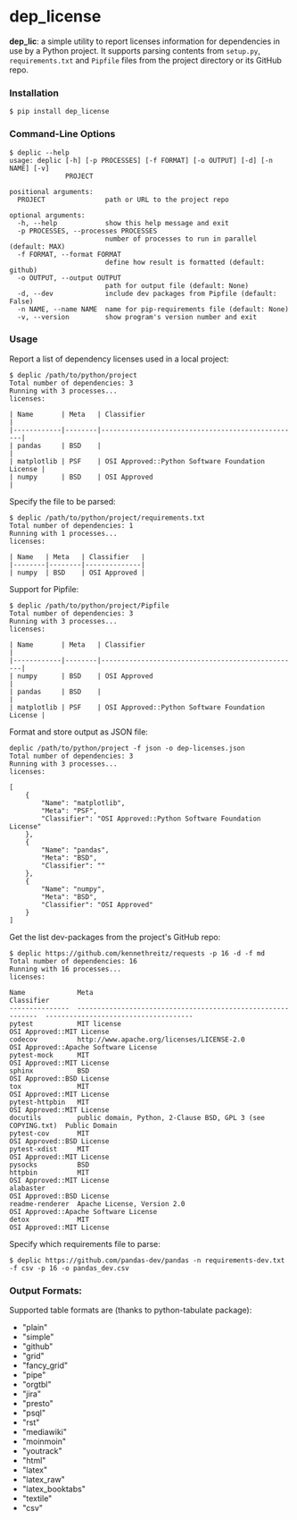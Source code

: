 # dep_license

**dep_lic**: a simple utility to report licenses information for dependencies in use by a Python project. It supports parsing contents from `setup.py`, `requirements.txt` and `Pipfile` files from the project directory or its GitHub repo.

### Installation

```
$ pip install dep_license
```

### Command-Line Options

```
$ deplic --help
usage: deplic [-h] [-p PROCESSES] [-f FORMAT] [-o OUTPUT] [-d] [-n NAME] [-v]
              PROJECT

positional arguments:
  PROJECT               path or URL to the project repo

optional arguments:
  -h, --help            show this help message and exit
  -p PROCESSES, --processes PROCESSES
                        number of processes to run in parallel (default: MAX)
  -f FORMAT, --format FORMAT
                        define how result is formatted (default: github)
  -o OUTPUT, --output OUTPUT
                        path for output file (default: None)
  -d, --dev             include dev packages from Pipfile (default: False)
  -n NAME, --name NAME  name for pip-requirements file (default: None)
  -v, --version         show program's version number and exit
```

### Usage

Report a list of dependency licenses used in a local project:
```
$ deplic /path/to/python/project
Total number of dependencies: 3
Running with 3 processes...
licenses:

| Name       | Meta   | Classifier                                       |
|------------|--------|--------------------------------------------------|
| pandas     | BSD    |                                                  |
| matplotlib | PSF    | OSI Approved::Python Software Foundation License |
| numpy      | BSD    | OSI Approved                                     |
```

Specify the file to be parsed:

```
$ deplic /path/to/python/project/requirements.txt
Total number of dependencies: 1
Running with 1 processes...
licenses:

| Name   | Meta   | Classifier   |
|--------|--------|--------------|
| numpy  | BSD    | OSI Approved |

```

Support for Pipfile:
```
$ deplic /path/to/python/project/Pipfile
Total number of dependencies: 3
Running with 3 processes...
licenses:

| Name       | Meta   | Classifier                                       |
|------------|--------|--------------------------------------------------|
| numpy      | BSD    | OSI Approved                                     |
| pandas     | BSD    |                                                  |
| matplotlib | PSF    | OSI Approved::Python Software Foundation License |
```

Format and store output as JSON file:
```
deplic /path/to/python/project -f json -o dep-licenses.json
Total number of dependencies: 3
Running with 3 processes...
licenses:

[
    {
        "Name": "matplotlib",
        "Meta": "PSF",
        "Classifier": "OSI Approved::Python Software Foundation License"
    },
    {
        "Name": "pandas",
        "Meta": "BSD",
        "Classifier": ""
    },
    {
        "Name": "numpy",
        "Meta": "BSD",
        "Classifier": "OSI Approved"
    }
]
```

Get the list dev-packages from the project's GitHub repo:
```
$ deplic https://github.com/kennethreitz/requests -p 16 -d -f md
Total number of dependencies: 16
Running with 16 processes...
licenses:

Name             Meta                                                          Classifier
---------------  ------------------------------------------------------------  -------------------------------------
pytest           MIT license                                                   OSI Approved::MIT License
codecov          http://www.apache.org/licenses/LICENSE-2.0                    OSI Approved::Apache Software License
pytest-mock      MIT                                                           OSI Approved::MIT License
sphinx           BSD                                                           OSI Approved::BSD License
tox              MIT                                                           OSI Approved::MIT License
pytest-httpbin   MIT                                                           OSI Approved::MIT License
docutils         public domain, Python, 2-Clause BSD, GPL 3 (see COPYING.txt)  Public Domain
pytest-cov       MIT                                                           OSI Approved::BSD License
pytest-xdist     MIT                                                           OSI Approved::MIT License
pysocks          BSD
httpbin          MIT                                                           OSI Approved::MIT License
alabaster                                                                      OSI Approved::BSD License
readme-renderer  Apache License, Version 2.0                                   OSI Approved::Apache Software License
detox            MIT                                                           OSI Approved::MIT License

```

Specify which requirements file to parse:
```
$ deplic https://github.com/pandas-dev/pandas -n requirements-dev.txt -f csv -p 16 -o pandas_dev.csv
```

### Output Formats:

Supported table formats are (thanks to python-tabulate package):

- "plain"
- "simple"
- "github"
- "grid"
- "fancy_grid"
- "pipe"
- "orgtbl"
- "jira"
- "presto"
- "psql"
- "rst"
- "mediawiki"
- "moinmoin"
- "youtrack"
- "html"
- "latex"
- "latex_raw"
- "latex_booktabs"
- "textile"
- "csv"
